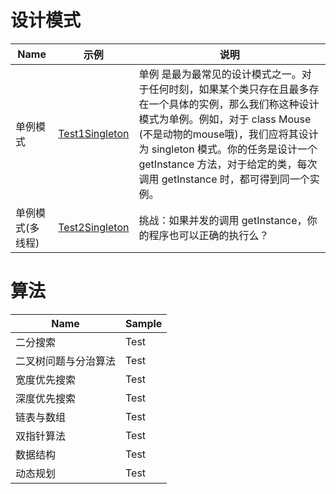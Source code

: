 # 设计模式
Name | 示例 | 说明
---  | --- | ---
单例模式| [Test1Singleton](src/designpattern/Test1Singleton.java) | 单例 是最为最常见的设计模式之一。对于任何时刻，如果某个类只存在且最多存在一个具体的实例，那么我们称这种设计模式为单例。例如，对于 class Mouse (不是动物的mouse哦)，我们应将其设计为 singleton 模式。你的任务是设计一个 getInstance 方法，对于给定的类，每次调用 getInstance 时，都可得到同一个实例。
单例模式(多线程)| [Test2Singleton](src/designpattern/Test2Singleton.java) | 挑战：如果并发的调用 getInstance，你的程序也可以正确的执行么？

# 算法
Name | Sample
---  | ---
二分搜索| Test
二叉树问题与分治算法| Test
宽度优先搜索| Test
深度优先搜索| Test
链表与数组| Test
双指针算法| Test
数据结构| Test
动态规划| Test
